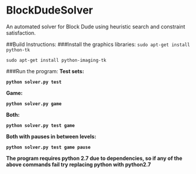 # BlockDudeSolver
An automated solver for Block Dude using heuristic search and constraint satisfaction.

##Build Instructions:
###Install the graphics libraries:
`sudo apt-get install python-tk`

`sudo apt-get install python-imaging-tk`

###Run the program:
  <b>Test sets:<b>
  
    python solver.py test
    
  <b>Game:</b>
  
    python solver.py game
    
  <b>Both:</b>
  
    python solver.py test game
    
  <b>Both with pauses in between levels:</b>
  
    python solver.py test game pause

The program requires python 2.7 due to dependencies, so if any of the above commands fail try replacing python with python2.7
